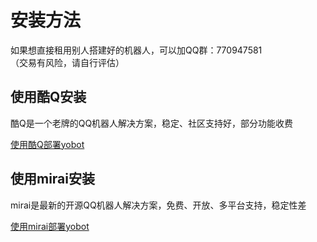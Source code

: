 # 安装方法

如果想直接租用别人搭建好的机器人，可以加QQ群：770947581  
（交易有风险，请自行评估）

## 使用酷Q安装

酷Q是一个老牌的QQ机器人解决方案，稳定、社区支持好，部分功能收费

[使用酷Q部署yobot](./cq.md)

## 使用mirai安装

mirai是最新的开源QQ机器人解决方案，免费、开放、多平台支持，稳定性差

[使用mirai部署yobot](./mirai.md)
